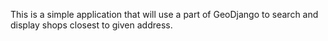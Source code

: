 This is a simple application that will use a part of GeoDjango to search and display shops closest to given address.
